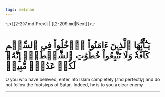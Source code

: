 ```yaml
---
tags: medinan
---
```


👈 [[2-207.md|Prev]] | [[2-209.md|Next]] 👉

# يَـٰٓأَيُّهَا ٱلَّذِينَ ءَامَنُواْ ٱدۡخُلُواْ فِي ٱلسِّلۡمِ كَآفَّةٗ وَلَا تَتَّبِعُواْ خُطُوَٰتِ ٱلشَّيۡطَٰنِۚ إِنَّهُۥ لَكُمۡ عَدُوّٞ مُّبِينٞ

O you who have believed, enter into Islam completely [and perfectly] and do not follow the footsteps of Satan. Indeed, he is to you a clear enemy

---

